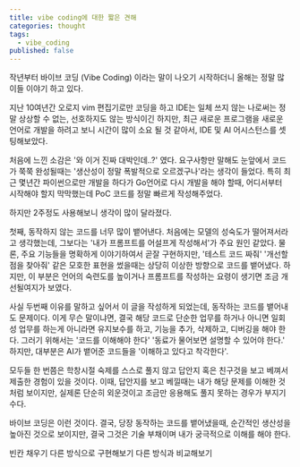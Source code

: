 ```yaml
---
title: vibe coding에 대한 짧은 견해
categories: thought
tags:
  - vibe_coding
published: false
---
```


작년부터 바이브 코딩 (Vibe Coding) 이라는 말이 나오기 시작하더니 올해는 정말 많이들 이야기 하고 있다.

지난 10여년간 오로지 vim 편집기로만 코딩을 하고 IDE는 일체 쓰지 않는 나로써는 정말 상상할 수 없는, 선호하지도 않는 방식이긴 하지만, 최근 새로운 프로그램을 새로운 언어로 개발을 하려고 보니 시간이 많이 소요 될 것 같아서, IDE 및 AI 어시스턴스를 셋팅해보았다.

처음에 느낀 소감은 '와 이거 진짜 대박인데..?' 였다. 요구사항만 말해도 눈앞에서 코드가 쭉쭉 완성될때는 '생산성이 정말 폭발적으로 오르겠구나'라는 생각이 들었다. 특히 최근 몇년간 파이썬으로만 개발을 하다가 Go언어로 다시 개발을 해야 할때, 어디서부터 시작해야 할지 막막했는데 PoC 코드를 정말 빠르게 작성해주었다.

하지만 2주정도 사용해보니 생각이 많이 달라졌다.

첫째, 동작하지 않는 코드를 너무 많이 뱉어낸다. 처음에는 모델의 성숙도가 떨어져서라고 생각했는데, 그보다는 '내가 프롬프트를 어설프게 작성해서'가 주요 원인 같았다. 물론, 주요 기능들을 명확하게 이야기하여서 곧잘 구현하지만, '테스트 코드 짜줘' '개선할 점을 찾아줘' 같은 모호한 표현을 썼을때는 상당히 이상한 방향으로 코드를 뱉어냈다. 하지만, 이 부분은 언어의 숙련도를 높이거나 프롬프트를 작성하는 요령이 생기면 조금 개선될여지가 보였다.

사실 두번째 이유를 말하고 싶어서 이 글을 작성하게 되었는데, 동작하는 코드를 뱉어내도 문제이다. 이게 무슨 말이냐면, 결국 해당 코드로 단순한 업무를 하거나 아니면 일회성 업무를 하는게 아니라면 유지보수를 하고, 기능을 추가, 삭제하고, 디버깅을 해야 한다. 그러기 위해서는 '코드를 이해해야 한다' '동료가 물어보면 설명할 수 있어야 한다.' 하지만, 대부분은 AI가 뱉어준 코드들을 '이해하고 있다고 착각한다'.

모두들 한 번쯤은 학창시절 숙제를 스스로 풀지 않고 답안지 혹은 친구것을 보고 베껴서 제출한 경험이 있을 것이다. 이때, 답안지를 보고 베낄때는 내가 해당 문제를 이해한 것처럼 보이지만, 실제론 단순히 외운것이고 조금만 응용해도 풀지 못하는 경우가 부지기수다.

바이브 코딩은 이런 것이다. 결국, 당장 동작하는 코드를 뱉어냈을때, 순간적인 생산성을 높아진 것으로 보이지만, 결국 그것은 기술 부채이며 내가 궁극적으로 이해를 해야 한다.




빈칸 채우기
다른 방식으로 구현해보기
다른 방식과 비교해보기